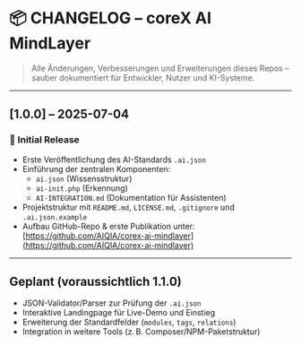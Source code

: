 # 📦 CHANGELOG – coreX AI MindLayer

> Alle Änderungen, Verbesserungen und Erweiterungen dieses Repos – sauber dokumentiert für Entwickler, Nutzer und KI-Systeme.

---

## [1.0.0] – 2025-07-04

### 🧠 Initial Release

- Erste Veröffentlichung des AI-Standards `.ai.json`  
- Einführung der zentralen Komponenten:
  - `ai.json` (Wissensstruktur)
  - `ai-init.php` (Erkennung)
  - `AI-INTEGRATION.md` (Dokumentation für Assistenten)
- Projektstruktur mit `README.md`, `LICENSE.md`, `.gitignore` und `.ai.json.example`
- Aufbau GitHub-Repo & erste Publikation unter:  
  [https://github.com/AIQIA/corex-ai-mindlayer](https://github.com/AIQIA/corex-ai-mindlayer)

---

## Geplant (voraussichtlich 1.1.0)

- JSON-Validator/Parser zur Prüfung der `.ai.json`
- Interaktive Landingpage für Live-Demo und Einstieg
- Erweiterung der Standardfelder (`modules`, `tags`, `relations`)
- Integration in weitere Tools (z. B. Composer/NPM-Paketstruktur)